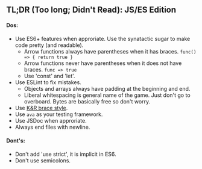 ## TL;DR (Too long; Didn't Read): JS/ES Edition

#### Dos:
- Use ES6+ features when approriate. Use the synatactic sugar to make code pretty (and readable).
  - Arrow functions always have parentheses when it has braces. `func() => { return true }`
  - Arrow functions never have parentheses when it does not have braces. `func => true`
  - Use 'const' and 'let'.
- Use ESLint to fix mistakes.
  - Objects and arrays always have padding at the beginning and end.
  - Liberal whitespacing is general name of the game. Just don't go to overboard. Bytes are basically free so don't worry.
- Use [K&R brace style](https://en.wikipedia.org/wiki/Indentation_style#K&R).
- Use `ava` as your testing framework.
- Use JSDoc when approriate.
- Always end files with newline.

#### Dont's:
- Don't add 'use strict', it is implicit in ES6.
- Don't use semicolons.

